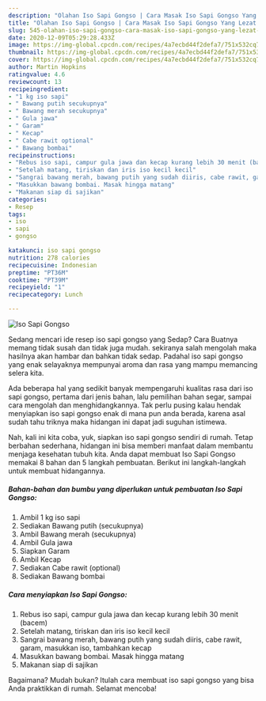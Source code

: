 ```yaml
---
description: "Olahan Iso Sapi Gongso | Cara Masak Iso Sapi Gongso Yang Lezat Sekali"
title: "Olahan Iso Sapi Gongso | Cara Masak Iso Sapi Gongso Yang Lezat Sekali"
slug: 545-olahan-iso-sapi-gongso-cara-masak-iso-sapi-gongso-yang-lezat-sekali
date: 2020-12-09T05:29:28.433Z
image: https://img-global.cpcdn.com/recipes/4a7ecbd44f2defa7/751x532cq70/iso-sapi-gongso-foto-resep-utama.jpg
thumbnail: https://img-global.cpcdn.com/recipes/4a7ecbd44f2defa7/751x532cq70/iso-sapi-gongso-foto-resep-utama.jpg
cover: https://img-global.cpcdn.com/recipes/4a7ecbd44f2defa7/751x532cq70/iso-sapi-gongso-foto-resep-utama.jpg
author: Martin Hopkins
ratingvalue: 4.6
reviewcount: 13
recipeingredient:
- "1 kg iso sapi"
- " Bawang putih secukupnya"
- " Bawang merah secukupnya"
- " Gula jawa"
- " Garam"
- " Kecap"
- " Cabe rawit optional"
- " Bawang bombai"
recipeinstructions:
- "Rebus iso sapi, campur gula jawa dan kecap kurang lebih 30 menit (bacem)"
- "Setelah matang, tiriskan dan iris iso kecil kecil"
- "Sangrai bawang merah, bawang putih yang sudah diiris, cabe rawit, garam, masukkan iso, tambahkan kecap"
- "Masukkan bawang bombai. Masak hingga matang"
- "Makanan siap di sajikan"
categories:
- Resep
tags:
- iso
- sapi
- gongso

katakunci: iso sapi gongso 
nutrition: 278 calories
recipecuisine: Indonesian
preptime: "PT36M"
cooktime: "PT39M"
recipeyield: "1"
recipecategory: Lunch

---
```



![Iso Sapi Gongso](https://img-global.cpcdn.com/recipes/4a7ecbd44f2defa7/751x532cq70/iso-sapi-gongso-foto-resep-utama.jpg)

Sedang mencari ide resep iso sapi gongso yang Sedap? Cara Buatnya memang tidak susah dan tidak juga mudah. sekiranya salah mengolah maka hasilnya akan hambar dan bahkan tidak sedap. Padahal iso sapi gongso yang enak selayaknya mempunyai aroma dan rasa yang mampu memancing selera kita.

Ada beberapa hal yang sedikit banyak mempengaruhi kualitas rasa dari iso sapi gongso, pertama dari jenis bahan, lalu pemilihan bahan segar, sampai cara mengolah dan menghidangkannya. Tak perlu pusing kalau hendak menyiapkan iso sapi gongso enak di mana pun anda berada, karena asal sudah tahu triknya maka hidangan ini dapat jadi suguhan istimewa.




Nah, kali ini kita coba, yuk, siapkan iso sapi gongso sendiri di rumah. Tetap berbahan sederhana, hidangan ini bisa memberi manfaat dalam membantu menjaga kesehatan tubuh kita. Anda dapat membuat Iso Sapi Gongso memakai 8 bahan dan 5 langkah pembuatan. Berikut ini langkah-langkah untuk membuat hidangannya.

<!--inarticleads1-->

##### Bahan-bahan dan bumbu yang diperlukan untuk pembuatan Iso Sapi Gongso:

1. Ambil 1 kg iso sapi
1. Sediakan  Bawang putih (secukupnya)
1. Ambil  Bawang merah (secukupnya)
1. Ambil  Gula jawa
1. Siapkan  Garam
1. Ambil  Kecap
1. Sediakan  Cabe rawit (optional)
1. Sediakan  Bawang bombai




<!--inarticleads2-->

##### Cara menyiapkan Iso Sapi Gongso:

1. Rebus iso sapi, campur gula jawa dan kecap kurang lebih 30 menit (bacem)
1. Setelah matang, tiriskan dan iris iso kecil kecil
1. Sangrai bawang merah, bawang putih yang sudah diiris, cabe rawit, garam, masukkan iso, tambahkan kecap
1. Masukkan bawang bombai. Masak hingga matang
1. Makanan siap di sajikan




Bagaimana? Mudah bukan? Itulah cara membuat iso sapi gongso yang bisa Anda praktikkan di rumah. Selamat mencoba!
